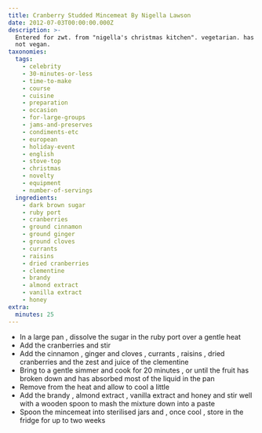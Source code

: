 ```yaml
---
title: Cranberry Studded Mincemeat By Nigella Lawson
date: 2012-07-03T00:00:00.000Z
description: >-
  Entered for zwt. from "nigella's christmas kitchen". vegetarian. has honey, so
  not vegan.
taxonomies:
  tags:
    - celebrity
    - 30-minutes-or-less
    - time-to-make
    - course
    - cuisine
    - preparation
    - occasion
    - for-large-groups
    - jams-and-preserves
    - condiments-etc
    - european
    - holiday-event
    - english
    - stove-top
    - christmas
    - novelty
    - equipment
    - number-of-servings
  ingredients:
    - dark brown sugar
    - ruby port
    - cranberries
    - ground cinnamon
    - ground ginger
    - ground cloves
    - currants
    - raisins
    - dried cranberries
    - clementine
    - brandy
    - almond extract
    - vanilla extract
    - honey
extra:
  minutes: 25
---
```

 - In a large pan , dissolve the sugar in the ruby port over a gentle heat
 - Add the cranberries and stir
 - Add the cinnamon , ginger and cloves , currants , raisins , dried cranberries and the zest and juice of the clementine
 - Bring to a gentle simmer and cook for 20 minutes , or until the fruit has broken down and has absorbed most of the liquid in the pan
 - Remove from the heat and allow to cool a little
 - Add the brandy , almond extract , vanilla extract and honey and stir well with a wooden spoon to mash the mixture down into a paste
 - Spoon the mincemeat into sterilised jars and , once cool , store in the fridge for up to two weeks
